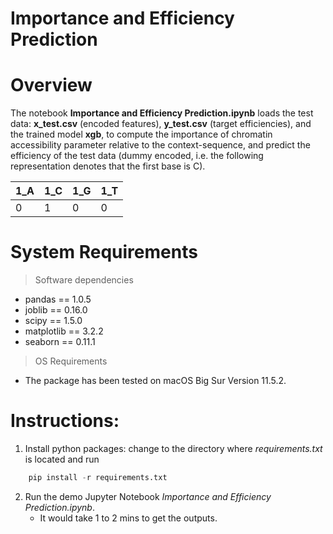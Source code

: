 ﻿# Importance and Efficiency Prediction 

# Overview
The notebook  **Importance and Efficiency Prediction.ipynb** loads the test data: **x_test.csv** (encoded features), **y_test.csv** (target efficiencies), and the trained model **xgb**, to compute the importance of chromatin accessibility parameter relative to the context-sequence, and predict the efficiency of the test data (dummy encoded, i.e. the following representation denotes that the first base is C).

| 1_A | 1_C| 1_G |1_T|
| --------------- | ---------------  | --------------- | --------------- |
|0| 1  | 0| 0 |



# System Requirements
> Software dependencies
- pandas == 1.0.5
- joblib == 0.16.0
- scipy == 1.5.0
- matplotlib  ==  3.2.2
- seaborn  ==  0.11.1

>  OS Requirements

- The package has been tested on macOS Big Sur Version 11.5.2.

# Instructions:
1. Install python packages:
	change to the directory where  _requirements.txt_  is located and run
```python
	pip install -r requirements.txt
```
2. Run the demo Jupyter Notebook _Importance and Efficiency Prediction.ipynb_.
	- It would take 1 to 2 mins to get the outputs.
